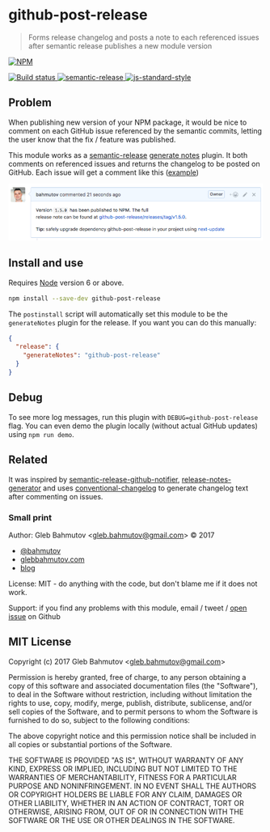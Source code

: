 # github-post-release

> Forms release changelog and posts a note to each referenced issues after semantic release publishes a new module version

[![NPM][npm-icon] ][npm-url]

[![Build status][ci-image] ][ci-url]
[![semantic-release][semantic-image] ][semantic-url]
[![js-standard-style][standard-image]][standard-url]

## Problem

When publishing new version of your NPM package, it would be nice to comment
on each GitHub issue referenced by the semantic commits, letting the user
know that the fix / feature was published.

This module works as a [semantic-release][sem] [generate notes][gen] plugin.
It both comments on referenced issues and returns the changelog to be
posted on GitHub. Each issue will get a comment like this
([example](https://github.com/bahmutov/github-post-release/issues/8#issuecomment-313786374))

![Typical comment](images/comment.png)

[sem]: https://github.com/semantic-release/semantic-release
[gen]: https://github.com/semantic-release/semantic-release#generatenotes

## Install and use

Requires [Node](https://nodejs.org/en/) version 6 or above.

```sh
npm install --save-dev github-post-release
```

The `postinstall` script will automatically set this module to be the
`generateNotes` plugin for the release. If you want you can do this manually:

```json
{
  "release": {
    "generateNotes": "github-post-release"
  }
}
```

## Debug

To see more log messages, run this plugin with `DEBUG=github-post-release`
flag. You can even demo the plugin locally (without actual GitHub updates)
using `npm run demo`.

## Related

It was inspired by [semantic-release-github-notifier][notifier],
[release-notes-generator][notes-generator] and uses
[conventional-changelog][conventional-changelog] to generate changelog text
after commenting on issues.

[notifier]: https://github.com/gitter-badger/semantic-release-github-notifier
[notes-generator]: https://github.com/semantic-release/release-notes-generator/
[conventional-changelog]: https://github.com/conventional-changelog/conventional-changelog#readme

### Small print

Author: Gleb Bahmutov &lt;gleb.bahmutov@gmail.com&gt; &copy; 2017

* [@bahmutov](https://twitter.com/bahmutov)
* [glebbahmutov.com](https://glebbahmutov.com)
* [blog](https://glebbahmutov.com/blog)

License: MIT - do anything with the code, but don't blame me if it does not work.

Support: if you find any problems with this module, email / tweet /
[open issue](https://github.com/bahmutov/github-post-release/issues) on Github

## MIT License

Copyright (c) 2017 Gleb Bahmutov &lt;gleb.bahmutov@gmail.com&gt;

Permission is hereby granted, free of charge, to any person
obtaining a copy of this software and associated documentation
files (the "Software"), to deal in the Software without
restriction, including without limitation the rights to use,
copy, modify, merge, publish, distribute, sublicense, and/or sell
copies of the Software, and to permit persons to whom the
Software is furnished to do so, subject to the following
conditions:

The above copyright notice and this permission notice shall be
included in all copies or substantial portions of the Software.

THE SOFTWARE IS PROVIDED "AS IS", WITHOUT WARRANTY OF ANY KIND,
EXPRESS OR IMPLIED, INCLUDING BUT NOT LIMITED TO THE WARRANTIES
OF MERCHANTABILITY, FITNESS FOR A PARTICULAR PURPOSE AND
NONINFRINGEMENT. IN NO EVENT SHALL THE AUTHORS OR COPYRIGHT
HOLDERS BE LIABLE FOR ANY CLAIM, DAMAGES OR OTHER LIABILITY,
WHETHER IN AN ACTION OF CONTRACT, TORT OR OTHERWISE, ARISING
FROM, OUT OF OR IN CONNECTION WITH THE SOFTWARE OR THE USE OR
OTHER DEALINGS IN THE SOFTWARE.

[npm-icon]: https://nodei.co/npm/github-post-release.svg?downloads=true
[npm-url]: https://npmjs.org/package/github-post-release
[ci-image]: https://travis-ci.org/bahmutov/github-post-release.svg?branch=master
[ci-url]: https://travis-ci.org/bahmutov/github-post-release
[semantic-image]: https://img.shields.io/badge/%20%20%F0%9F%93%A6%F0%9F%9A%80-semantic--release-e10079.svg
[semantic-url]: https://github.com/semantic-release/semantic-release
[standard-image]: https://img.shields.io/badge/code%20style-standard-brightgreen.svg
[standard-url]: http://standardjs.com/
